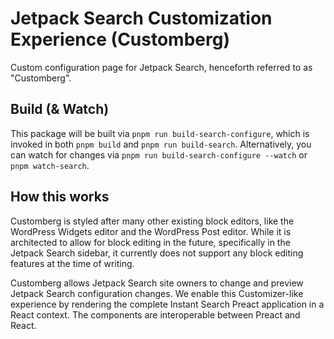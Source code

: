 # Jetpack Search Customization Experience (Customberg)

Custom configuration page for Jetpack Search, henceforth referred to as "Customberg".

## Build (& Watch)

This package will be built via `pnpm run build-search-configure`, which is invoked in both `pnpm build` and `pnpm run build-search`. Alternatively, you can watch for changes via `pnpm run build-search-configure --watch` or `pnpm watch-search`.

## How this works

Customberg is styled after many other existing block editors, like the WordPress Widgets editor and the WordPress Post editor. While it is architected to allow for block editing in the future, specifically in the Jetpack Search sidebar, it currently does not support any block editing features at the time of writing.

Customberg allows Jetpack Search site owners to change and preview Jetpack Search configuration changes. We enable this Customizer-like experience by rendering the complete Instant Search Preact application in a React context. The components are interoperable between Preact and React.
